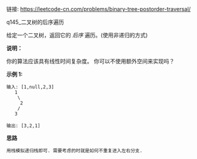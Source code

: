 链接:  https://leetcode-cn.com/problems/binary-tree-postorder-traversal/

q145_二叉树的后序遍历

给定一个二叉树，返回它的 *后序* 遍历。(使用非递归的方式)

**说明：**

你的算法应该具有线性时间复杂度。 你可以不使用额外空间来实现吗？

**示例 1:**

```
输入: [1,null,2,3]  
   1
    \
     2
    /
   3 

输出: [3,2,1]

```



**思路**

```
用栈模拟递归栈即可. 需要考虑的时就是如何不重复进入左右分支.
```









